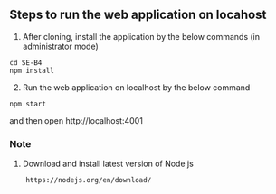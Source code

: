 ## Steps to run the web application on locahost

1. After cloning, install the application by the below commands (in administrator mode)
```
cd SE-B4
npm install
```

2. Run the web application on localhost by the below command
```
npm start
```
and then open http://localhost:4001

### Note

1. Download and install latest version of Node js 
```
    https://nodejs.org/en/download/
```
